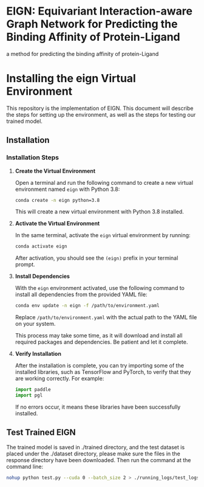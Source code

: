 # EIGN: Equivariant Interaction-aware Graph Network for Predicting the Binding Affinity of Protein-Ligand
a method for predicting the binding affinity of protein-Ligand
# Installing the eign Virtual Environment

This repository is the implementation of EIGN. This document will describe the steps for setting up the environment, as well as the steps for testing our trained model.

## Installation


### Installation Steps

1. **Create the Virtual Environment**

   Open a terminal and run the following command to create a new virtual environment named `eign` with Python 3.8:

   ```bash
   conda create -n eign python=3.8
   ```

   This will create a new virtual environment with Python 3.8 installed.

2. **Activate the Virtual Environment**

   In the same terminal, activate the `eign` virtual environment by running:

   ```bash
   conda activate eign
   ```

   After activation, you should see the `(eign)` prefix in your terminal prompt.

3. **Install Dependencies**

   With the `eign` environment activated, use the following command to install all dependencies from the provided YAML file:

   ```bash
   conda env update -n eign -f /path/to/environment.yaml
   ```

   Replace `/path/to/environment.yaml` with the actual path to the YAML file on your system.

   This process may take some time, as it will download and install all required packages and dependencies. Be patient and let it complete.

4. **Verify Installation**

   After the installation is complete, you can try importing some of the installed libraries, such as TensorFlow and PyTorch, to verify that they are working correctly. For example:

   ```python
   import paddle
   import pgl
   ```
   If no errors occur, it means these libraries have been successfully installed.

## Test Trained EIGN

   The trained model is saved in ./trained directory, and the test dataset is placed under the ./dataset directory, please make sure the files in the response directory have been downloaded. Then run the command at the command line:
    
   ```bash
   nohup python test.py --cuda 0 --batch_size 2 > ./running_logs/test_logs/pdbbind2016_EIGN.txt 2>&1 &
   ```


    






